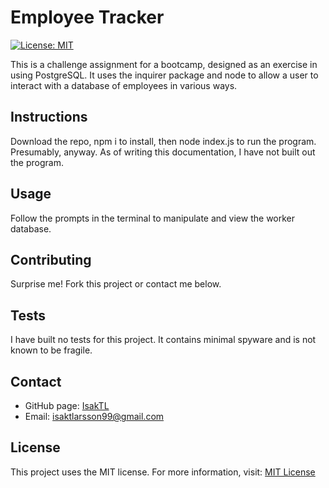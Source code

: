 # Employee Tracker
[![License: MIT](https://img.shields.io/badge/License-MIT-yellow.svg)](https://opensource.org/licenses/MIT)

This is a challenge assignment for a bootcamp, designed as an exercise in using PostgreSQL. It uses the inquirer package and node to allow a user to interact with a database of employees in various ways.

## Instructions
Download the repo, npm i to install, then node index.js to run the program. Presumably, anyway. As of writing this documentation, I have not built out the program.

## Usage
Follow the prompts in the terminal to manipulate and view the worker database.

## Contributing
Surprise me! Fork this project or contact me below.

## Tests
I have built no tests for this project. It contains minimal spyware and is not known to be fragile.

## Contact
* GitHub page: [IsakTL](https://github.com/IsakTL)
* Email: [isaktlarsson99@gmail.com](mailto:isaktlarsson99@gmail.com)

## License
This project uses the MIT license. For more information, visit: [MIT License](https://spdx.org/licenses/MIT.html)
